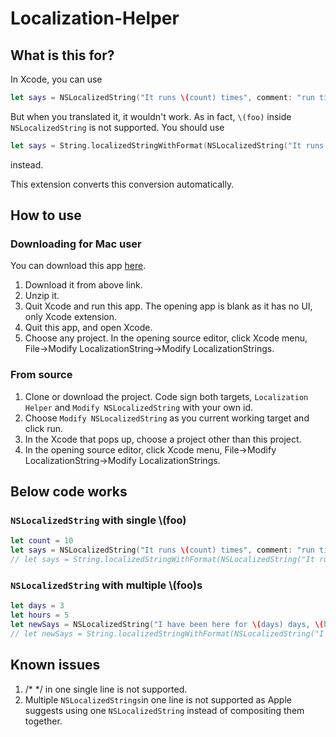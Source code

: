 # Localization-Helper
## What is this for?
In Xcode, you can use 

```swift
let says = NSLocalizedString("It runs \(count) times", comment: "run times")
```

But when you translated it, it wouldn't work. As in fact, `\(foo)` inside `NSLocalizedString` is not supported. You should use 

```swift
let says = String.localizedStringWithFormat(NSLocalizedString("It runs %@ times", comment: "run times"), String(count))
```

instead.

This extension converts this conversion automatically.

## How to use
### Downloading for Mac user
You can download this app [here](https://www.dropbox.com/s/lclkdu5x2mek4yv/Localization%20Helper.zip?dl=0).

1. Download it from above link.
2. Unzip it.
3. Quit Xcode and run this app. The opening app is blank as it has no UI, only Xcode extension.
4. Quit this app, and open Xcode.
5. Choose any project. In the opening source editor, click Xcode menu, File->Modify LocalizationString->Modify LocalizationStrings.

### From source
1. Clone or download the project. Code sign both targets, `Localization Helper` and `Modify NSLocalizedString` with your own id.
2. Choose `Modify NSLocalizedString` as you current working target and click run.
3. In the Xcode that pops up, choose a project other than this project.
4. In the opening source editor, click Xcode menu, File->Modify LocalizationString->Modify LocalizationStrings.

## Below code works
### `NSLocalizedString` with single \\(foo)

```swift
let count = 10
let says = NSLocalizedString("It runs \(count) times", comment: "run times")
// let says = String.localizedStringWithFormat(NSLocalizedString("It runs %@ times", comment: "run times"), String(count))
```

### `NSLocalizedString` with multiple \\(foo)s

```swift
let days = 3
let hours = 5
let newSays = NSLocalizedString("I have been here for \(days) days, \(hours) hours.", comment: "stay time")
// let newSays = String.localizedStringWithFormat(NSLocalizedString("I have been here for %@ days, %@ hours.", comment: "stay time"), String(days), String(hours))
```

## Known issues
1. /* */ in one single line is not supported.
2. Multiple `NSLocalizedStrings`in one line is not supported as Apple suggests using one `NSLocalizedString` instead of compositing them together.


